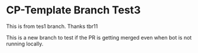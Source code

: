# CP-Template Branch Test3
This is from tes1 branch. Thanks
tbr11

This is a new branch to test if the PR is getting merged even when bot is not running locally.
